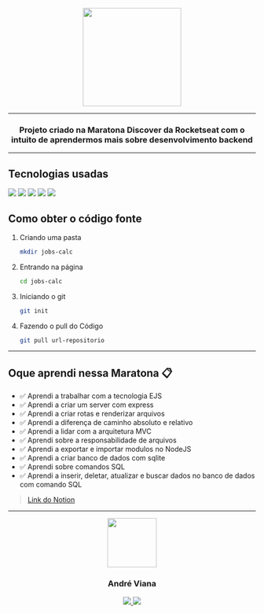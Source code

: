 <p align="center">
<img src="https://camo.githubusercontent.com/d3503f95699885ed121050a8a137eb0fe6d713b50ea9628f9617a1701925e95c/68747470733a2f2f692e696d6775722e636f6d2f5665716d3747682e706e67" width="200"/>
</p>

<hr />

<h3 align="center">
Projeto criado na Maratona Discover da Rocketseat com o intuito de aprendermos mais sobre desenvolvimento backend
</h3>

<hr />

## Tecnologias usadas
<img src="https://img.shields.io/badge/HTML5-E34F26?style=for-the-badge&logo=html5&logoColor=white" />
<img src="https://img.shields.io/badge/CSS3-1572B6?style=for-the-badge&logo=css3&logoColor=white" />
<img src="https://img.shields.io/badge/JavaScript-F7DF1E?style=for-the-badge&logo=javascript&logoColor=black" />
<img src="https://img.shields.io/badge/Node.js-43853D?style=for-the-badge&logo=node.js&logoColor=white" />
<img src="https://img.shields.io/badge/SQLite-07405E?style=for-the-badge&logo=sqlite&logoColor=white" />

## Como obter o código fonte
1. Criando uma pasta

   ```sh
   mkdir jobs-calc
   ```

2. Entrando na página

   ```sh
   cd jobs-calc
   ```
   
3. Iniciando o git

   ```sh
   git init
   ```

4. Fazendo o pull do Código

   ```sh
   git pull url-repositorio
   ```

<hr />

## Oque aprendi nessa Maratona 📋
<ul> 
<li> ✅ Aprendi a trabalhar com a tecnologia EJS </li>
<li> ✅ Aprendi a criar um server com express </li>
<li> ✅ Aprendi a criar rotas e renderizar arquivos </li>
<li> ✅ Aprendi a diferença de caminho absoluto e relativo </li>
<li> ✅ Aprendi a lidar com a arquitetura MVC </li>
<li> ✅ Aprendi sobre a responsabilidade de arquivos </li>
<li> ✅ Aprendi a exportar e importar modulos no NodeJS </li>
<li> ✅ Aprendi a criar banco de dados com sqlite </li>
<li> ✅ Aprendi sobre comandos SQL </li>
<li> ✅ Aprendi a inserir, deletar, atualizar e buscar dados no banco de dados com comando SQL </li>
</ul>

> <a href="https://www.notion.so/MARATONA-DISCOVER-44790c6c0f324ecfa1a8342f41716997"> Link do Notion </a> 

<hr />

<p align="center">
<img src="https://media.tenor.com/images/04874f6ec9cdae3f47b6abfff09cb60c/tenor.gif" width="100"/>
 </p>
<h3 align="center">André Viana</h3>
<p align="center">
<a href="https://www.instagram.com/andre_gust_viana/">
<img src="https://img.shields.io/badge/Instagram-E4405F?style=for-the-badge&logo=instagram&logoColor=white" />
</a>
<a href="https://www.facebook.com/andre.dapper.121">
<img src="https://img.shields.io/badge/Facebook-1877F2?style=for-the-badge&logo=facebook&logoColor=white" />
</a>
 </p>
